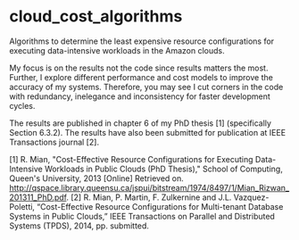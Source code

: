 cloud_cost_algorithms
=====================

Algorithms to determine the least expensive resource configurations for executing data-intensive workloads in the Amazon clouds. 

My focus is on the results not the code since results matters the most. Further, I explore different performance and cost models to improve the accuracy of my systems. Therefore, you may see I cut corners in the code with redundancy, inelegance and inconsistency for faster development cycles. 

The results are published in chapter 6 of my PhD thesis [1] (specifically Section 6.3.2). The results have also been submitted for publication at IEEE Transactions journal [2]. 


[1]	R. Mian, "Cost-Effective Resource Configurations for Executing Data-Intensive Workloads in Public Clouds (PhD Thesis)," School of Computing, Queen's University, 2013 [Online] Retrieved on. http://qspace.library.queensu.ca/jspui/bitstream/1974/8497/1/Mian_Rizwan_201311_PhD.pdf.
[2] R. Mian, P. Martin, F. Zulkernine and J.L. Vazquez-Poletti, “Cost-Effective Resource Configurations for Multi-tenant Database Systems in Public Clouds,” IEEE Transactions on Parallel and Distributed Systems (TPDS), 2014, pp. submitted.
